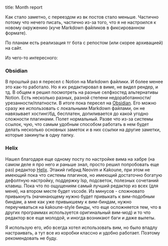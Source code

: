 title: Month report

Как стало заметно, с переездом из вк постов стало меньше. Частично потому что нечего писать, частично из-за того, что я не настроился к новому окружению (куче Markdown файликов в фиксированном формате).

По планам есть реализация тг бота с репостом (или скорее архивацией) на сайт.

Из чего-то интересного:
### Obsidian
В прошлый раз я пересел с Notion на Markdown файлики. И более менее это как-то работало. Но я их редактировал в виме, не видел рендер, и тд. В общем я решил посмотреть на разные селфхостед альтернативы Notion. Есть несколько разных, разной степени недоработанности/урезанности/платности. В итоге пока пересел на [Obsidian](https://obsidian.md/). Его можно сразу же использовать с локальными Markdown файлами, он не навязывает хостинг/бд, бесплатен, допиливается до какой угодно сложности плагинами. Полет нормальный. Разве что из-за системы ссылок, чую, что самым удобным способом работать в нем будет делать несколько основных заметок и в них ссылки на другие заметки, которые закинуты в одну папку.

### Helix
Нашел благодаря еще одному посту по настройке вима на хабре (на самом деле я про него и раньше знал, просто решил попробовать еще раз) редактор [Helix](https://helix-editor.com/). Этакий гибрид Neovim и Kakoune, при этом не имеющий пока что системы плагинов, но имеющий достаточно богатую дефолтную настройку, поддержку lsp, подсветок, полезных сочетаний клавиш. Пока что по ощущениям самый лучший редактор из всех (для меня), на втором месте будет vscode. Из минусов - сложновато привыкнуть (начинающему нужно будет привыкать к вим-подобным биндам, а мне как уже привыкшему к вим-биндам, нужно переучиваться на kakoune-style бинды, что еще осложняется тем, что в других программах используется оригинальный вим-мод) и то что редактор все еще молодой, и иногда возникают баги и даже вылеты.

Я использую его, ибо всегда хотел использовать вим, но было впадлу настраивать, а тут все из коробки классно и удобно работает. Поэтому рекомендовать не буду.
